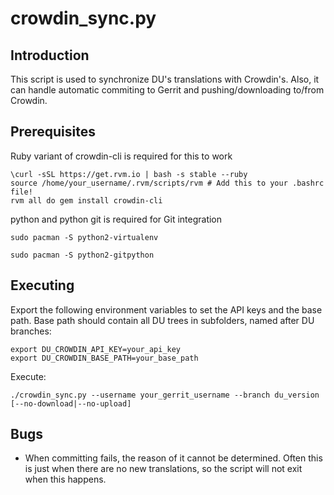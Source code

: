 crowdin_sync.py
==================

Introduction
------------
This script is used to synchronize DU's translations with Crowdin's. Also, it can handle
automatic commiting to Gerrit and pushing/downloading to/from Crowdin.

Prerequisites
-------------
Ruby variant of crowdin-cli is required for this to work

    \curl -sSL https://get.rvm.io | bash -s stable --ruby
    source /home/your_username/.rvm/scripts/rvm # Add this to your .bashrc file!
    rvm all do gem install crowdin-cli

python and python git is required for Git integration

    sudo pacman -S python2-virtualenv

    sudo pacman -S python2-gitpython

Executing
---------
Export the following environment variables to set the API keys and the base path.
Base path should contain all DU trees in subfolders, named after DU branches:

    export DU_CROWDIN_API_KEY=your_api_key
    export DU_CROWDIN_BASE_PATH=your_base_path

Execute:

    ./crowdin_sync.py --username your_gerrit_username --branch du_version [--no-download|--no-upload]

Bugs
----
 - When committing fails, the reason of it cannot be determined. Often this is just when there
   are no new translations, so the script will not exit when this happens.
